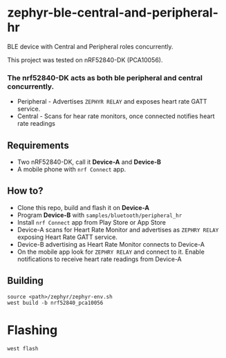 # zephyr-ble-central-and-peripheral-hr

BLE device with Central and Peripheral roles concurrently.

This project was tested on nRF52840-DK (PCA10056).

### The nrf52840-DK acts as both ble peripheral and central concurrently.

* Peripheral -  Advertises `ZEPHYR RELAY` and exposes heart rate GATT service.
* Central - Scans for hear rate monitors, once connected notifies heart rate readings 

## Requirements

- Two nRF52840-DK, call it **Device-A** and **Device-B**
- A mobile phone with `nrf Connect` app.

## How to?

- Clone this repo, build and flash it on **Device-A**
- Program **Device-B** with `samples/bluetooth/peripheral_hr`
- Install `nrf Connect` app from Play Store or App Store
- Device-A scans for Heart Rate Monitor and advertises as `ZEPHRY RELAY` exposing Heart Rate GATT service.
- Device-B advertising as Heart Rate Monitor connects to Device-A
- On the mobile app look for `ZEPHRY RELAY` and connect to it. Enable notifications to receive heart rate readings from Device-A

## Building

``` 
source <path>/zephyr/zephyr-env.sh
west build -b nrf52840_pca10056
```

# Flashing 
```
west flash
```
